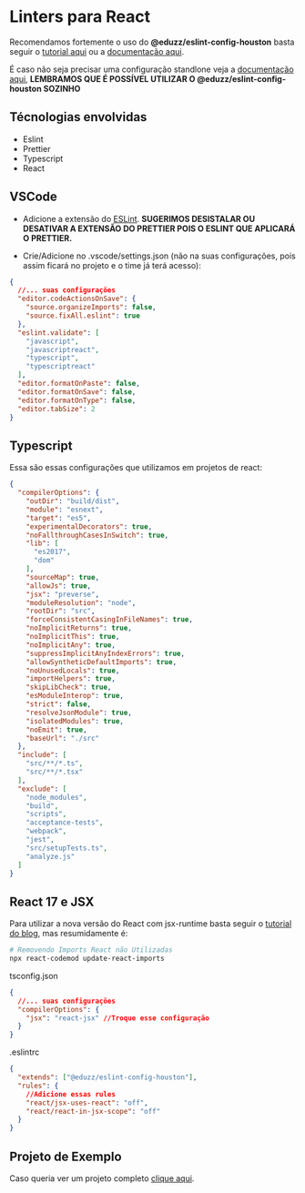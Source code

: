 # Linters para React 

Recomendamos fortemente o uso do **@eduzz/eslint-config-houston** basta seguir o 
[tutorial aqui](https://eduzz.github.io/houston/eslint) ou a [documentação aqui](./default.md).

É caso não seja precisar uma configuração standlone veja a [documentação aqui](./standalone.md), 
**LEMBRAMOS QUE É POSSÍVEL UTILIZAR O @eduzz/eslint-config-houston SOZINHO** 

## Técnologias envolvidas

* Eslint
* Prettier
* Typescript
* React

## VSCode

* Adicione a extensão do [ESLint](https://marketplace.visualstudio.com/items?itemName=dbaeumer.vscode-eslint).
  **SUGERIMOS DESISTALAR OU DESATIVAR A EXTENSÃO DO PRETTIER POIS O ESLINT QUE APLICARÁ O PRETTIER.**

* Crie/Adicione no .vscode/settings.json (não na suas configurações, pois assim ficará no projeto e o time já terá acesso):
```json
{
  //... suas configurações
  "editor.codeActionsOnSave": {
    "source.organizeImports": false,
    "source.fixAll.eslint": true
  },
  "eslint.validate": [
    "javascript",
    "javascriptreact",
    "typescript",
    "typescriptreact"
  ],
  "editor.formatOnPaste": false,
  "editor.formatOnSave": false,
  "editor.formatOnType": false,
  "editor.tabSize": 2
}
```

## Typescript

Essa são essas configurações que utilizamos em projetos de react:

```json
{
  "compilerOptions": {
    "outDir": "build/dist",
    "module": "esnext",
    "target": "es5",
    "experimentalDecorators": true,
    "noFallthroughCasesInSwitch": true,
    "lib": [
      "es2017",
      "dom"
    ],
    "sourceMap": true,
    "allowJs": true,
    "jsx": "preverse",
    "moduleResolution": "node",
    "rootDir": "src",
    "forceConsistentCasingInFileNames": true,
    "noImplicitReturns": true,
    "noImplicitThis": true,
    "noImplicitAny": true,
    "suppressImplicitAnyIndexErrors": true,
    "allowSyntheticDefaultImports": true,
    "noUnusedLocals": true,
    "importHelpers": true,
    "skipLibCheck": true,
    "esModuleInterop": true,
    "strict": false,
    "resolveJsonModule": true,
    "isolatedModules": true,
    "noEmit": true,
    "baseUrl": "./src"
  },
  "include": [
    "src/**/*.ts",
    "src/**/*.tsx"
  ],
  "exclude": [
    "node_modules",
    "build",
    "scripts",
    "acceptance-tests",
    "webpack",
    "jest",
    "src/setupTests.ts",
    "analyze.js"
  ]
}
```

## React 17 e JSX

Para utilizar a nova versão do React com jsx-runtime basta seguir o [tutorial do blog](https://pt-br.reactjs.org/blog/2020/09/22/introducing-the-new-jsx-transform.html),
mas resumidamente é: 

```bash
# Removendo Imports React não Utilizadas
npx react-codemod update-react-imports
```

tsconfig.json
```json
{
  //... suas configurações
  "compilerOptions": {
    "jsx": "react-jsx" //Troque esse configuração
  }
}
```

.eslintrc
```json
{
  "extends": ["@eduzz/eslint-config-houston"],
  "rules": {
    //Adicione essas rules
    "react/jsx-uses-react": "off",
    "react/react-in-jsx-scope": "off"
  }
}
```

## Projeto de Exemplo

Caso queria ver um projeto completo [clique aqui](https://github.com/eduzz/react-admin-seed).